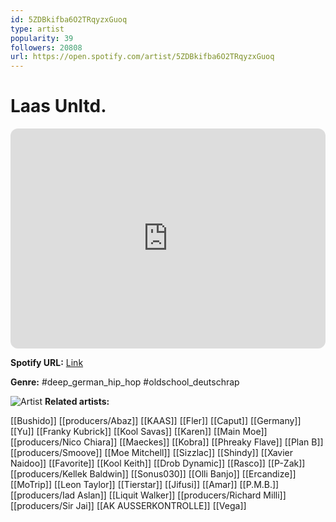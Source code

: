 ```yaml
---
id: 5ZDBkifba6O2TRqyzxGuoq
type: artist
popularity: 39
followers: 20808
url: https://open.spotify.com/artist/5ZDBkifba6O2TRqyzxGuoq
---
```

# Laas Unltd.

<iframe style="border-radius:12px" src="https://open.spotify.com/embed/artist/5ZDBkifba6O2TRqyzxGuoq" width="100%" height="352" frameBorder="0" allowfullscreen="" allow="autoplay; clipboard-write; encrypted-media; fullscreen; picture-in-picture" loading="lazy"></iframe>

**Spotify URL:** [Link](https://open.spotify.com/artist/5ZDBkifba6O2TRqyzxGuoq)

**Genre:**  #deep_german_hip_hop #oldschool_deutschrap

![Artist](https://i.scdn.co/image/ab67616d0000b273103a3186029cd0d112a04696)
**Related artists:**

[[Bushido]]
[[producers/Abaz]]
[[KAAS]]
[[Fler]]
[[Caput]]
[[Germany]]
[[Yu]]
[[Franky Kubrick]]
[[Kool Savas]]
[[Karen]]
[[Main Moe]]
[[producers/Nico Chiara]]
[[Maeckes]]
[[Kobra]]
[[Phreaky Flave]]
[[Plan B]]
[[producers/Smoove]]
[[Moe Mitchell]]
[[Sizzlac]]
[[Shindy]]
[[Xavier Naidoo]]
[[Favorite]]
[[Kool Keith]]
[[Drob Dynamic]]
[[Rasco]]
[[P-Zak]]
[[producers/Kellek Baldwin]]
[[Sonus030]]
[[Olli Banjo]]
[[Ercandize]]
[[MoTrip]]
[[Leon Taylor]]
[[Tierstar]]
[[Jifusi]]
[[Amar]]
[[P.M.B.]]
[[producers/Iad Aslan]]
[[Liquit Walker]]
[[producers/Richard Milli]]
[[producers/Sir Jai]]
[[AK AUSSERKONTROLLE]]
[[Vega]]
